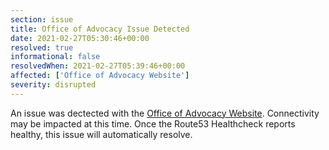 ```yaml
---
section: issue
title: Office of Advocacy Issue Detected
date: 2021-02-27T05:30:46+00:00
resolved: true
informational: false
resolvedWhen: 2021-02-27T05:39:46+00:00
affected: ['Office of Advocacy Website']
severity: disrupted
---
```

An issue was dectected with the [Office of Advocacy Website](https://advocacy.sba.gov).  Connectivity may be impacted at this time.  Once the Route53 Healthcheck reports healthy, this issue will automatically resolve.
